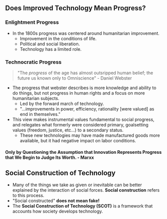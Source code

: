 ## Does Improved Technology Mean Progress?
### Enlightment Progress
- In the 1800s progress was centered around humanitarian improvement.
	- Improvement in the conditions of life.
	- Political and social liberation.
	- Technology has a limited role.
### Technocratic Progress
> "The *progress* of the age has almost outsripped human belief; the future us known only to Omniscience"
\- Daniel Webster
- The progress that webster describes is more knowledge and ability to do things, but not progress in human rights and a focus on more humanitarian subjects.
	- Led by the forward march of technology.
	- "...improvements in power, efficiency, rationality \[were valued] as end in themselves."
- This view makes instrumental values fundamental to social progress, and relegates what formerly were considered primary, goalsetting values (freedom, justice, etc...) to a secondary status.
	- These new technologies may have made manufactured goods more available, but it had negative impact on labor conditions.
#### Only by Questioning the Assumption that Innovation Represents Progress that We Begin to Judge Its Worth. - Marxx
## Social Construction of Technology
- Many of the things we take as given or inevitable can be better explained by the interaction of social forces. **Social construction** refers to this process.
- "Social constructed" **does not mean fake!**
- The **Social Construction of Technology (SCOT)** is a framework that accounts how society develops technology.